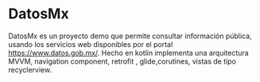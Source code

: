 # DatosMx
DatosMx es un proyecto demo que permite consultar información pública, usando los servicios web disponibles por el portal https://www.datos.gob.mx/.
Hecho en kotlin implementa una arquitectura MVVM, navigation component, retrofit , glide,corutines, vistas de tipo recyclerview.
